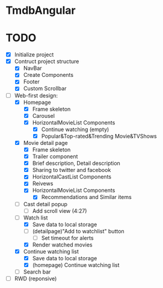 # TmdbAngular

# TODO
- [x] Initialize project
- [x] Contruct project structure
    - [x] NavBar
    - [x] Create Components
    - [x] Footer
    - [x] Custom Scrollbar
- [ ] Web-first design:
    - [x] Homepage
        - [x] Frame skeleton
        - [x] Carousel
        - [x] HorizontalMovieList Components
            - [x] Continue watching (empty)
            - [x] Popular&Top-rated&Trending Movie&TVShows
    - [x] Movie detail page
        - [x] Frame skeleton
        - [x] Trailer component
        - [x] Brief description, Detail description
        - [x] Sharing to twitter and facebook
        - [x] HorizontalCastList Components
        - [x] Reivews
        - [x] HorizontalMovieList Components
            - [x] Recommendations and Similar items
    - [ ] Cast detail popup
        - [ ] Add scroll view (4:27)
    - [ ] Watch list
        - [x] Save data to local storage
        - [ ] (detailpage)"Add to watchlist" button
            - [ ] Set timeout for alerts
        - [x] Render watched movies
    - [x] Continue watching list
        - [x] Save data to local storage
        - [x] (homepage) Continue watching list
    - [ ] Search bar
- [ ] RWD (reponsive)